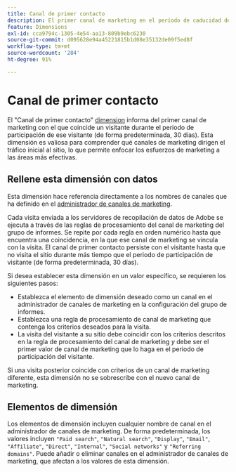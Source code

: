 ```yaml
---
title: Canal de primer contacto
description: El primer canal de marketing en el período de caducidad de la participación del visitante.
feature: Dimensions
exl-id: cca9794c-1305-4e54-aa13-809b9ebc6230
source-git-commit: d095628e94a45221815b1d08e35132de09f5ed8f
workflow-type: tm+mt
source-wordcount: '284'
ht-degree: 91%

---
```


# Canal de primer contacto

El &quot;Canal de primer contacto&quot; [dimension](overview.md) informa del primer canal de marketing con el que coincide un visitante durante el periodo de participación de ese visitante (de forma predeterminada, 30 días). Esta dimensión es valiosa para comprender qué canales de marketing dirigen el tráfico inicial al sitio, lo que permite enfocar los esfuerzos de marketing a las áreas más efectivas.

## Rellene esta dimensión con datos

Esta dimensión hace referencia directamente a los nombres de canales que ha definido en el [administrador de canales de marketing](/help/admin/admin/c-manage-report-suites/c-edit-report-suites/marketing-channels/c-channels.md).

Cada visita enviada a los servidores de recopilación de datos de Adobe se ejecuta a través de las reglas de procesamiento del canal de marketing del grupo de informes. Se repite por cada regla en orden numérico hasta que encuentra una coincidencia, en la que ese canal de marketing se vincula con la visita. El canal de primer contacto persiste con el visitante hasta que no visita el sitio durante más tiempo que el periodo de participación de visitante (de forma predeterminada, 30 días).

Si desea establecer esta dimensión en un valor específico, se requieren los siguientes pasos:

* Establezca el elemento de dimensión deseado como un canal en el administrador de canales de marketing en la configuración del grupo de informes.
* Establezca una regla de procesamiento de canal de marketing que contenga los criterios deseados para la visita.
* La visita del visitante a su sitio debe coincidir con los criterios descritos en la regla de procesamiento del canal de marketing _y_ debe ser el primer valor de canal de marketing que lo haga en el periodo de participación del visitante.

Si una visita posterior coincide con criterios de un canal de marketing diferente, esta dimensión no se sobrescribe con el nuevo canal de marketing.

## Elementos de dimensión

Los elementos de dimensión incluyen cualquier nombre de canal en el administrador de canales de marketing. De forma predeterminada, los valores incluyen `"Paid search"`, `"Natural search"`, `"Display"`, `"Email"`, `"Affiliate"`, `"Direct"`, `"Internal"`, `"Social networks"` y `"Referring domains"`. Puede añadir o eliminar canales en el administrador de canales de marketing, que afectan a los valores de esta dimensión.
